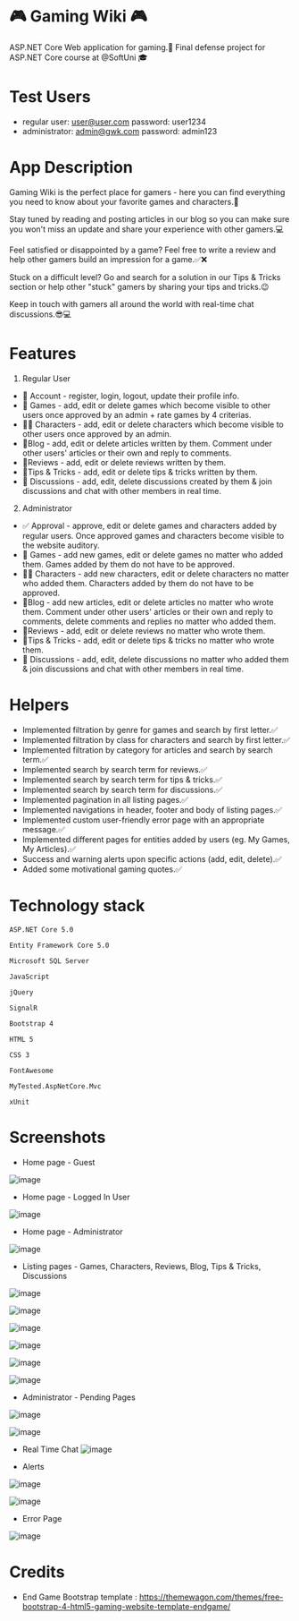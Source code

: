# 🎮 Gaming Wiki 🎮

ASP.NET Core Web application for gaming.🎲
Final defense project for ASP.NET Core course at @SoftUni 🎓

# Test Users 
- regular user: user@user.com password: user1234
- administrator: admin@gwk.com password: admin123

# App Description 
Gaming Wiki is the perfect place for gamers - here you can find everything
you need to know about your favorite games and characters.📲	

Stay tuned by reading and posting articles in our blog so you can make sure you won't miss an update and share your experience with other gamers.💻

Feel satisfied or disappointed by a game? Feel free to write a review and help other gamers build an impression for a game.✅❌

Stuck on a difficult level? Go and search for a solution in our Tips & Tricks section or 
help other "stuck" gamers by sharing your tips and tricks.😉

Keep in touch with gamers all around the world with real-time chat discussions.😎💻

# Features

1. Regular User
- 👤 Account - register, login, logout, update their profile info.
- 🎯 Games - add, edit or delete games which become visible to other users once approved by an admin + rate games by 4 criterias.
- 🦸‍♂️ Characters - add, edit or delete characters which become visible to other users once approved by an admin.
- 📝Blog - add, edit or delete articles written by them. Comment under other users' 
articles or their own and reply to comments.
- 📡Reviews - add, edit or delete reviews written by them.
- 🤑Tips & Tricks - add, edit or delete tips & tricks written by them.
- 📱 Discussions - add, edit, delete discussions created by them & join discussions and chat with other members in real time. 

2. Administrator 
- ✅ Approval - approve, edit or delete games and characters added by regular users.
Once approved games and characters become visible to the website auditory.
- 🎯 Games - add new games, edit or delete games no matter who added them. 
Games added by them do not have to be approved.
- 🦸‍♂️ Characters - add new characters, edit or delete characters no matter who added them. Characters added by them do not have to be approved.
- 📝Blog - add new articles, edit or delete articles no matter who wrote them. 
Comment under other users' articles or their own and reply to comments, 
delete comments and replies no matter who added them.
- 📡Reviews - add, edit or delete reviews no matter who wrote them.
- 🤑Tips & Tricks - add, edit or delete tips & tricks no matter who wrote them.
- 📱 Discussions - add, edit, delete discussions no matter who added them & join discussions and chat with other members in real time.

# Helpers
- Implemented filtration by genre for games and search by first letter.✅
- Implemented filtration by class for characters and search by first letter.✅
- Implemented filtration by category for articles and search by search term.✅
- Implemented search by search term for reviews.✅
- Implemented search by search term for tips & tricks.✅
- Implemented search by search term for discussions.✅
- Implemented pagination in all listing pages.✅
- Implemented navigations in header, footer and body of listing pages.✅
- Implemented custom user-friendly error page with an appropriate message.✅
- Implemented different pages for entities added by users (eg. My Games, My Articles).✅
- Success and warning alerts upon specific actions (add, edit, delete).✅
- Added some motivational gaming quotes.✅

# Technology stack

    ASP.NET Core 5.0

    Entity Framework Core 5.0

    Microsoft SQL Server

    JavaScript

    jQuery
    
    SignalR

    Bootstrap 4
	
	HTML 5
	
	CSS 3
	
    FontAwesome
    
    MyTested.AspNetCore.Mvc
    
    xUnit

# Screenshots 

- Home page - Guest

![image](https://user-images.githubusercontent.com/65487762/128738664-8edbe878-b3ad-4788-8822-ca271f837d9d.png)

- Home page - Logged In User

![image](https://user-images.githubusercontent.com/65487762/129330510-06882743-1065-4824-b77c-a6c567b34c4f.png)

- Home page - Administrator

![image](https://user-images.githubusercontent.com/65487762/129330591-25220d6d-2780-4d89-8835-5d3c4045fc32.png)

- Listing pages - Games, Characters, Reviews, Blog, Tips & Tricks, Discussions

![image](https://user-images.githubusercontent.com/65487762/128741842-7662bf96-5a3f-45e6-88c3-2f4bb0a06a0f.png)

![image](https://user-images.githubusercontent.com/65487762/128741907-62a8fb47-12a9-4826-8617-8ade815284d9.png)

![image](https://user-images.githubusercontent.com/65487762/128742005-26a168cb-2154-4dee-8d84-583de28e4854.png)

![image](https://user-images.githubusercontent.com/65487762/128742082-235b0f1d-a9da-4f38-9e35-c009e9f06af1.png)

![image](https://user-images.githubusercontent.com/65487762/128742143-71ff8de9-ea88-40cd-82b9-458af1bf3383.png)

![image](https://user-images.githubusercontent.com/65487762/129331142-a8651862-acba-4b1e-b9ac-9a3424470027.png)

- Administrator - Pending Pages 

![image](https://user-images.githubusercontent.com/65487762/128743443-a3cea499-b1c9-46cf-b237-af9051dabb5f.png)

![image](https://user-images.githubusercontent.com/65487762/128744051-c0023d1d-a5bc-4005-9691-20cd8fafe6f5.png)

- Real Time Chat 
![image](https://user-images.githubusercontent.com/65487762/129331391-55fc4b25-4a24-4e2a-bce8-677b0b88c035.png)

- Alerts

![image](https://user-images.githubusercontent.com/65487762/129488274-61a943c6-d6ce-4eb1-8196-17e9b682da78.png)

![image](https://user-images.githubusercontent.com/65487762/129488284-2e911f1a-2b5f-47ef-a926-18bf60be8cc7.png)

- Error Page 

![image](https://user-images.githubusercontent.com/65487762/129488292-f5f81b6a-5e4f-4586-bbf3-69c7b9f5f875.png)

# Credits
- End Game Bootstrap template : https://themewagon.com/themes/free-bootstrap-4-html5-gaming-website-template-endgame/ 
